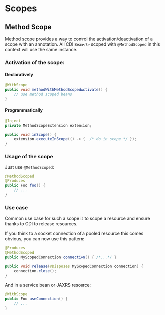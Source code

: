 # Scopes

## Method Scope

Method scope provides a way to control the activation/deactivation of a scope
with an annotation. All CDI `Bean<?>` scoped with `@MethodScoped` in this context will use the same instance.

### Activation of the scope:

#### Declaratively

```java
@WithScope
public void methodWithMethodScopedActivate() {
    // use method scoped beans
}
```

#### Programmatically

```java
@Inject
private MethodScopeExtension extension;

public void inScope() {
    extension.executeInScope(() -> {  /* do in scope */ });
}
```

### Usage of the scope

Just use `@MethodScoped`:

````java
@MethodScoped
@Produces
public Foo foo() {
    // ...
}
````

### Use case

Common use case for such a scope is to scope a resource and ensure thanks to CDI to release
resources.

If you think to a socket connection of a pooled resource this comes obvious, you can now use this pattern:


```java
@Produces
@MethodScoped
public MyScopedConnection connection() { /*...*/ }

public void release(@Disposes MyScopedConnection connection) {
    connection.close();
}
```

And in a service bean or JAXRS resource:

```java
@WithScope
public Foo useConnection() {
    // ...
}
```
